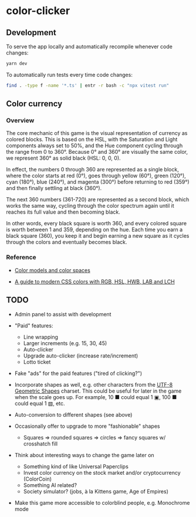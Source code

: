 # color-clicker

## Development

To serve the app locally and automatically recompile whenever code changes:

```bash
yarn dev
```

To automatically run tests every time code changes:

```bash
find . -type f -name '*.ts' | entr -r bash -c "npx vitest run"
```

## Color currency

### Overview

The core mechanic of this game is the visual representation of currency as
colored blocks. This is based on the HSL, with the Saturation and Light
components always set to 50%, and the Hue component cycling through the range
from 0 to 360°. Because 0° and 360° are visually the same color, we represent
360° as solid black (HSL: 0, 0, 0).

In effect, the numbers 0 through 360 are represented as a single block, where
the color starts at red (0°), goes through yellow (60°), green (120°), cyan
(180°), blue (240°), and magenta (300°) before returning to red (359°) and then
finally settling at black (360°).

The next 360 numbers (361-720) are represented as a second block, which works
the same way, cycling through the color spectrum again until it reaches its full
value and then becoming black.

In other words, every black square is worth 360, and every colored square is
worth between 1 and 359, depending on the hue. Each time you earn a black square
(360), you keep it and begin earning a new square as it cycles through the
colors and eventually becomes black.

### Reference

* [Color models and color spaces][color-models-and-spaces]

* [A guide to modern CSS colors with RGB, HSL, HWB, LAB and
  LCH][modern-css-colors]

## TODO

* Admin panel to assist with development

* "Paid" features:
  * Line wrapping
  * Larger increments (e.g. 15, 30, 45)
  * Auto-clicker
  * Upgrade auto-clicker (increase rate/increment)
  * Lotto ticket

* Fake "ads" for the paid features ("tired of clicking?")

* Incorporate shapes as well, e.g. other characters from the [UTF-8 Geometric
  Shapes][utf-geometric] charset. This could be useful for later in the game
  when the scale goes up. For example, 10 ■ could equal 1 ▣, 100 ■ could equal 1
  ▧, etc.

* Auto-conversion to different shapes (see above)

* Occasionally offer to upgrade to more "fashionable" shapes
  * Squares => rounded squares => circles => fancy squares w/ crosshatch fill

* Think about interesting ways to change the game later on
  * Something kind of like Universal Paperclips
  * Invest color currency on the stock market and/or cryptocurrency (ColorCoin)
  * Something AI related?
  * Society simulator? (jobs, à la Kittens game, Age of Empires)

* Make this game more accessible to colorblind people, e.g. Monochrome mode

[color-models-and-spaces]: https://programmingdesignsystems.com/color/color-models-and-color-spaces/index.html
[modern-css-colors]: https://www.smashingmagazine.com/2021/11/guide-modern-css-colors/
[utf-geometric]: https://www.w3schools.com/charsets/ref_utf_geometric.asp

